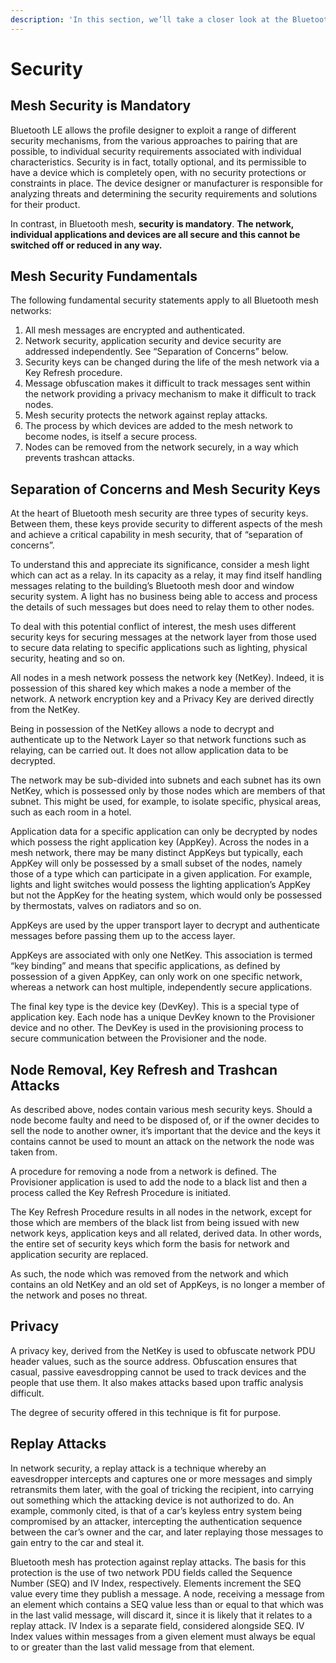 ```yaml
---
description: 'In this section, we’ll take a closer look at the Bluetooth mesh security.'
---
```


# Security

## Mesh Security is Mandatory

Bluetooth LE allows the profile designer to exploit a range of different security mechanisms, from the various approaches to pairing that are possible, to individual security requirements associated with individual characteristics. Security is in fact, totally optional, and its permissible to have a device which is completely open, with no security protections or constraints in place. The device designer or manufacturer is responsible for analyzing threats and determining the security requirements and solutions for their product. 

In contrast, in Bluetooth mesh, **security is mandatory**. **The network, individual applications and devices are all secure and this cannot be switched off or reduced in any way.**

## Mesh Security Fundamentals 

The following fundamental security statements apply to all Bluetooth mesh networks: 

1. All mesh messages are encrypted and authenticated. 
2. Network security, application security and device security are addressed independently. See “Separation of Concerns” below. 
3. Security keys can be changed during the life of the mesh network via a Key Refresh procedure. 
4. Message obfuscation makes it difficult to track messages sent within the network providing a privacy mechanism to make it difficult to track nodes.
5. Mesh security protects the network against replay attacks.
6. The process by which devices are added to the mesh network to become nodes, is itself a secure process.
7. Nodes can be removed from the network securely, in a way which prevents trashcan attacks. 

## Separation of Concerns and Mesh Security Keys

At the heart of Bluetooth mesh security are three types of security keys. Between them, these keys provide security to different aspects of the mesh and achieve a critical capability in mesh security, that of “separation of concerns”. 

To understand this and appreciate its significance, consider a mesh light which can act as a relay. In its capacity as a relay, it may find itself handling messages relating to the building’s Bluetooth mesh door and window security system. A light has no business being able to access and process the details of such messages but does need to relay them to other nodes.

To deal with this potential conflict of interest, the mesh uses different security keys for securing messages at the network layer from those used to secure data relating to specific applications such as lighting, physical security, heating and so on. 

All nodes in a mesh network possess the network key \(NetKey\). Indeed, it is possession of this shared key which makes a node a member of the network. A network encryption key and a Privacy Key are derived directly from the NetKey. 

Being in possession of the NetKey allows a node to decrypt and authenticate up to the Network Layer so that network functions such as relaying, can be carried out. It does not allow application data to be decrypted. 

The network may be sub-divided into subnets and each subnet has its own NetKey, which is possessed only by those nodes which are members of that subnet. This might be used, for example, to isolate specific, physical areas, such as each room in a hotel.

Application data for a specific application can only be decrypted by nodes which possess the right application key \(AppKey\). Across the nodes in a mesh network, there may be many distinct AppKeys but typically, each AppKey will only be possessed by a small subset of the nodes, namely those of a type which can participate in a given application. For example, lights and light switches would possess the lighting application’s AppKey but not the AppKey for the heating system, which would only be possessed by thermostats, valves on radiators and so on. 

AppKeys are used by the upper transport layer to decrypt and authenticate messages before passing them up to the access layer. 

AppKeys are associated with only one NetKey. This association is termed “key binding” and means that specific applications, as defined by possession of a given AppKey, can only work on one specific network, whereas a network can host multiple, independently secure applications.

The final key type is the device key \(DevKey\). This is a special type of application key. Each node has a unique DevKey known to the Provisioner device and no other. The DevKey is used in the provisioning process to secure communication between the Provisioner and the node. 

## Node Removal, Key Refresh and Trashcan Attacks 

As described above, nodes contain various mesh security keys. Should a node become faulty and need to be disposed of, or if the owner decides to sell the node to another owner, it’s important that the device and the keys it contains cannot be used to mount an attack on the network the node was taken from. 

A procedure for removing a node from a network is defined. The Provisioner application is used to add the node to a black list and then a process called the Key Refresh Procedure is initiated.

The Key Refresh Procedure results in all nodes in the network, except for those which are members of the black list from being issued with new network keys, application keys and all related, derived data. In other words, the entire set of security keys which form the basis for network and application security are replaced. 

As such, the node which was removed from the network and which contains an old NetKey and an old set of AppKeys, is no longer a member of the network and poses no threat. 

## Privacy 

A privacy key, derived from the NetKey is used to obfuscate network PDU header values, such as the source address. Obfuscation ensures that casual, passive eavesdropping cannot be used to track devices and the people that use them. It also makes attacks based upon traffic analysis difficult. 

The degree of security offered in this technique is fit for purpose.

## Replay Attacks 

In network security, a replay attack is a technique whereby an eavesdropper intercepts and captures one or more messages and simply retransmits them later, with the goal of tricking the recipient, into carrying out something which the attacking device is not authorized to do. An example, commonly cited, is that of a car’s keyless entry system being compromised by an attacker, intercepting the authentication sequence between the car’s owner and the car, and later replaying those messages to gain entry to the car and steal it. 

Bluetooth mesh has protection against replay attacks. The basis for this protection is the use of two network PDU fields called the Sequence Number \(SEQ\) and IV Index, respectively. Elements increment the SEQ value every time they publish a message. A node, receiving a message from an element which contains a SEQ value less than or equal to that which was in the last valid message, will discard it, since it is likely that it relates to a replay attack. IV Index is a separate field, considered alongside SEQ. IV Index values within messages from a given element must always be equal to or greater than the last valid message from that element.

